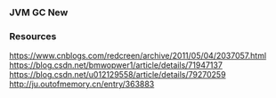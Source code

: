 ### JVM GC New




### Resources
https://www.cnblogs.com/redcreen/archive/2011/05/04/2037057.html
https://blog.csdn.net/bmwopwer1/article/details/71947137
https://blog.csdn.net/u012129558/article/details/79270259
http://ju.outofmemory.cn/entry/363883
